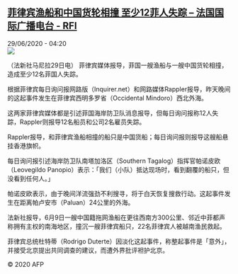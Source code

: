 <!--1593410167000-->
[菲律宾渔船和中国货轮相撞  至少12菲人失踪 – 法国国际广播电台 - RFI](http://www.rfi.fr//cn/contenu/20200629-%E8%8F%B2%E5%BE%8B%E5%AE%BE%E6%B8%94%E8%88%B9%E5%92%8C%E4%B8%AD%E5%9B%BD%E8%B4%A7%E8%BD%AE%E7%9B%B8%E6%92%9E-%E8%87%B3%E5%B0%9112%E8%8F%B2%E4%BA%BA%E5%A4%B1%E8%B8%AA)
------

<div>29/06/2020 - 04:20</div><img src="https://s.rfi.fr/media/display/416b7cca-b9b1-11ea-a917-005056a98db9/w:310/p:16x9/int0005b.200629102001.jpg"><div class="t-content__body u-clearfix"><div class="m-interstitial"></div><p>（法新社马尼拉29日电）    菲律宾媒体报导，菲国一艘渔船与一艘中国货轮相撞，造成至少12名菲国人失踪。</p><p>    根据菲律宾每日询问报网路版（Inquirer.net）和网路媒体Rappler报导，昨天晚间的这起事件发生在菲律宾西明多罗省（Occidental Mindoro）西北外海。</p><p>    这两家菲律宾媒体都是引述菲国海岸防卫队消息报导，但每日询问报称12人失踪，Rappler则报导12名船员和公司2名雇员失踪。</p><p>    Rappler报导，和菲律宾渔船相撞的船只是中国货船；每日询问报则报导这艘船悬挂香港旗帜。</p><p>    每日询问报引述海岸防卫队南塔加洛区（Southern Tagalog）指挥官帕诺皮欧（Leovegildo Panopio）表示：「我们（小队）抵达现场时，看到翻覆的船只，但没看到任何人。」</p><p>    帕诺皮欧表示，由于晚间洋流强劲不利搜寻，将于白天恢复搜救行动。这起事件发生在距离帕卢安市（Paluan）24公里的外海。</p><p>    法新社报导，6月9日一艘中国籍拖网渔船在更往西南方300公里、邻近中菲都声称拥有主权的南海地区，撞沉一艘菲律宾船只，22名菲律宾人被越南渔民救起。</p><p>    菲律宾总统杜特蒂（Rodrigo Duterte）因淡化这起事件，称整起事件是「意外」，并接受北京提出共同调查的建议，而遭外界批评袒护北京。</p><p class="t-copyright">© 2020 AFP</p>        </div>
